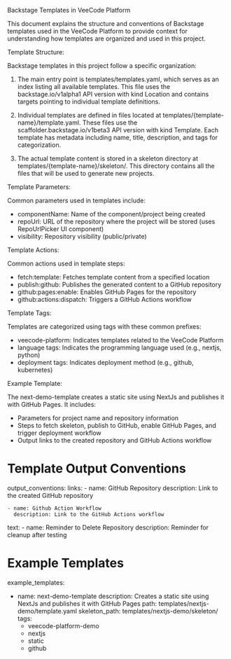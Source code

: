 Backstage Templates in VeeCode Platform

This document explains the structure and conventions of Backstage templates used in the VeeCode Platform to provide context for understanding how templates are organized and used in this project.

Template Structure:

Backstage templates in this project follow a specific organization:

1. The main entry point is templates/templates.yaml, which serves as an index listing all available templates. This file uses the backstage.io/v1alpha1 API version with kind Location and contains targets pointing to individual template definitions.

2. Individual templates are defined in files located at templates/{template-name}/template.yaml. These files use the scaffolder.backstage.io/v1beta3 API version with kind Template. Each template has metadata including name, title, description, and tags for categorization.

3. The actual template content is stored in a skeleton directory at templates/{template-name}/skeleton/. This directory contains all the files that will be used to generate new projects.

Template Parameters:

Common parameters used in templates include:
- componentName: Name of the component/project being created
- repoUrl: URL of the repository where the project will be stored (uses RepoUrlPicker UI component)
- visibility: Repository visibility (public/private)

Template Actions:

Common actions used in template steps:
- fetch:template: Fetches template content from a specified location
- publish:github: Publishes the generated content to a GitHub repository
- github:pages:enable: Enables GitHub Pages for the repository
- github:actions:dispatch: Triggers a GitHub Actions workflow

Template Tags:

Templates are categorized using tags with these common prefixes:
- veecode-platform: Indicates templates related to the VeeCode Platform
- language tags: Indicates the programming language used (e.g., nextjs, python)
- deployment tags: Indicates deployment method (e.g., github, kubernetes)

Example Template:

The next-demo-template creates a static site using NextJs and publishes it with GitHub Pages. It includes:
- Parameters for project name and repository information
- Steps to fetch skeleton, publish to GitHub, enable GitHub Pages, and trigger deployment workflow
- Output links to the created repository and GitHub Actions workflow

# Template Output Conventions
output_conventions:
  links:
    - name: GitHub Repository
      description: Link to the created GitHub repository
      
    - name: Github Action Workflow
      description: Link to the GitHub Actions workflow
      
  text:
    - name: Reminder to Delete Repository
      description: Reminder for cleanup after testing

# Example Templates
example_templates:
  - name: next-demo-template
    description: Creates a static site using NextJs and publishes it with GitHub Pages
    path: templates/nextjs-demo/template.yaml
    skeleton_path: templates/nextjs-demo/skeleton/
    tags:
      - veecode-platform-demo
      - nextjs
      - static
      - github
